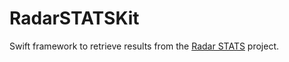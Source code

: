 # RadarSTATSKit

Swift framework to retrieve results from the [Radar STATS](https://github.com/pvieito/Radar-STATS) project.

